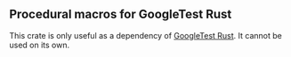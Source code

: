 ## Procedural macros for GoogleTest Rust

This crate is only useful as a dependency of
[GoogleTest Rust](https://crates.io/crates/googletest). It cannot be used on its
own.
